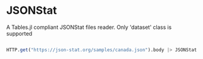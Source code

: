 # JSONStat
A Tables.jl compliant JSONStat files reader. Only 'dataset' class is supported

```julia

HTTP.get("https://json-stat.org/samples/canada.json").body |> JSONStat.read

```
